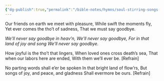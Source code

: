 ```yaml
---
{"dg-publish":true,"permalink":"/bible-notes/hymns/soul-stirring-songs-and-hymns/we-ll-never-say-goodbye/","title":"We'll Never Say Goodbye","created":"","updated":""}
---
```



Our friends on earth we meet with pleasure,
While swift the moments fly,
Yet ever comes the tho’t of sadness,
That we must say goodbye.

*We’ll never say goodbye in heav’n,
We’ll never say goodbye,
For in that land of joy and song
We’ll never say goodbye.*

How joyful is the tho’t that lingers,
When loved ones cross death’s sea,
That when our labors here are ended,
With them we’ll ever be. [Refrain]

No parting words shall e’er be spoken
In that bright land of flow’rs,
But songs of joy, and peace, and gladness
Shall evermore be ours. [Refrain]